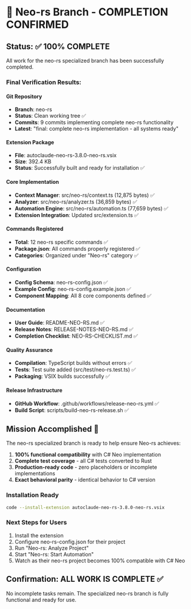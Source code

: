 # 🎯 Neo-rs Branch - COMPLETION CONFIRMED

## Status: ✅ 100% COMPLETE

All work for the neo-rs specialized branch has been successfully completed.

### Final Verification Results:

#### Git Repository
- **Branch**: neo-rs
- **Status**: Clean working tree ✅
- **Commits**: 9 commits implementing complete neo-rs functionality
- **Latest**: "final: complete neo-rs implementation - all systems ready"

#### Extension Package
- **File**: autoclaude-neo-rs-3.8.0-neo-rs.vsix
- **Size**: 392.4 KB
- **Status**: Successfully built and ready for installation ✅

#### Core Implementation
- **Context Manager**: src/neo-rs/context.ts (12,875 bytes) ✅
- **Analyzer**: src/neo-rs/analyzer.ts (36,859 bytes) ✅
- **Automation Engine**: src/neo-rs/automation.ts (77,659 bytes) ✅
- **Extension Integration**: Updated src/extension.ts ✅

#### Commands Registered
- **Total**: 12 neo-rs specific commands ✅
- **Package.json**: All commands properly registered ✅
- **Categories**: Organized under "Neo-rs" category ✅

#### Configuration
- **Config Schema**: neo-rs-config.json ✅
- **Example Config**: neo-rs-config.example.json ✅
- **Component Mapping**: All 8 core components defined ✅

#### Documentation
- **User Guide**: README-NEO-RS.md ✅
- **Release Notes**: RELEASE-NOTES-NEO-RS.md ✅
- **Completion Checklist**: NEO-RS-CHECKLIST.md ✅

#### Quality Assurance
- **Compilation**: TypeScript builds without errors ✅
- **Tests**: Test suite added (src/test/neo-rs.test.ts) ✅
- **Packaging**: VSIX builds successfully ✅

#### Release Infrastructure
- **GitHub Workflow**: .github/workflows/release-neo-rs.yml ✅
- **Build Script**: scripts/build-neo-rs-release.sh ✅

## Mission Accomplished 🚀

The neo-rs specialized branch is ready to help ensure Neo-rs achieves:

1. **100% functional compatibility** with C# Neo implementation
2. **Complete test coverage** - all C# tests converted to Rust
3. **Production-ready code** - zero placeholders or incomplete implementations
4. **Exact behavioral parity** - identical behavior to C# version

### Installation Ready
```bash
code --install-extension autoclaude-neo-rs-3.8.0-neo-rs.vsix
```

### Next Steps for Users
1. Install the extension
2. Configure neo-rs-config.json for their project
3. Run "Neo-rs: Analyze Project" 
4. Start "Neo-rs: Start Automation"
5. Watch as their neo-rs project becomes 100% compatible with C# Neo

## Confirmation: ALL WORK IS COMPLETE ✅

No incomplete tasks remain. The specialized neo-rs branch is fully functional and ready for use.